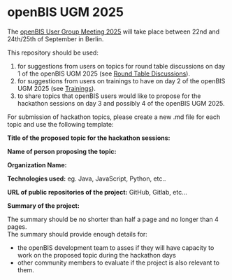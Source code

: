 # openBIS UGM 2025

The [openBIS User Group Meeting 2025](https://openbis.ch/index.php/openbis-ugm-2025/) will take place between 22nd and 24th/25th of September in Berlin.

This repository should be used:
1. for suggestions from users on topics for round table discussions on day 1 of the openBIS UGM 2025 (see [Round Table Discussions](https://github.com/openbis/openBIS-UGM2025/discussions/4)).
2. for suggestions from users on trainings to have on day 2 of the openBIS UGM 2025 (see [Trainings](https://github.com/openbis/openBIS-UGM2025/discussions/2)).
3. to share topics that openBIS users would like to propose for the hackathon sessions on day 3 and possibly 4 of the openBIS UGM 2025. 
   

For submission of hackathon topics, please create a new .md file for each topic and use the following template:

**Title of the proposed topic for the hackathon sessions:** 

**Name of person proposing the topic:** 

**Organization Name:** 

**Technologies used:**  eg. Java, JavaScript, Python, etc.. 

**URL of public repositories of the project:** GitHub, Gitlab, etc... 

**Summary of the project:** 

The summary should be no shorter than half a page and no longer than 4 pages.  
The summary should provide enough details for: 
- the openBIS development team to asses if they will have capacity to work on the proposed topic during the hackathon days 
- other community members to evaluate if the project is also relevant to them. 
